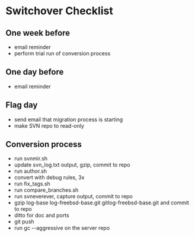 # Switchover Checklist

## One week before
*  email reminder
*  perform trial run of conversion process

## One day before
*  email reminder

## Flag day
*  send email that migration process is starting
*  make SVN repo to read-only

## Conversion process
*  run svnmir.sh
*  update svn_log.txt output, gzip, commit to repo
*  run author.sh
*  convert with debug rules, 3x
*  run fix_tags.sh
*  run compare_branches.sh
*  run svneverever, capture output, commit to repo
*  gzip log-base log-freebsd-base.git gitlog-freebsd-base.git and commit to repo
*  ditto for doc and ports
*  git push
*  run gc --aggressive on the server repo
